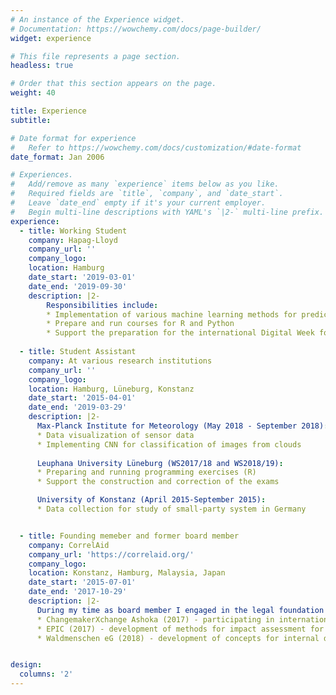 ```yaml
---
# An instance of the Experience widget.
# Documentation: https://wowchemy.com/docs/page-builder/
widget: experience

# This file represents a page section.
headless: true

# Order that this section appears on the page.
weight: 40

title: Experience
subtitle:

# Date format for experience
#   Refer to https://wowchemy.com/docs/customization/#date-format
date_format: Jan 2006

# Experiences.
#   Add/remove as many `experience` items below as you like.
#   Required fields are `title`, `company`, and `date_start`.
#   Leave `date_end` empty if it's your current employer.
#   Begin multi-line descriptions with YAML's `|2-` multi-line prefix.
experience:
  - title: Working Student
    company: Hapag-Lloyd
    company_url: ''
    company_logo: 
    location: Hamburg
    date_start: '2019-03-01'
    date_end: '2019-09-30'
    description: |2-
        Responsibilities include:
        * Implementation of various machine learning methods for prediction tasks
        * Prepare and run courses for R and Python
        * Support the preparation for the international Digital Week for the digital transformation of Hapag-Lloyd
        
  - title: Student Assistant
    company: At various research institutions 
    company_url: ''
    company_logo: 
    location: Hamburg, Lüneburg, Konstanz
    date_start: '2015-04-01'
    date_end: '2019-03-29'
    description: |2-
      Max-Planck Institute for Meteorology (May 2018 - September 2018):
      * Data visualization of sensor data  
      * Implementing CNN for classification of images from clouds
      
      Leuphana University Lüneburg (WS2017/18 and WS2018/19):
      * Preparing and running programming exercises (R)
      * Support the construction and correction of the exams

      University of Konstanz (April 2015-September 2015):
      * Data collection for study of small-party system in Germany


  - title: Founding memeber and former board member
    company: CorrelAid
    company_url: 'https://correlaid.org/'
    company_logo: 
    location: Konstanz, Hamburg, Malaysia, Japan
    date_start: '2015-07-01'
    date_end: '2017-10-29'
    description: |2-
      During my time as board member I engaged in the legal foundation of the association and organizational matters. Furthermore, I organized several data science projects:
      * ChangemakerXchange Ashoka (2017) - participating in international conferences to connect with different social ventures from different countries  
      * EPIC (2017) - development of methods for impact assessment for the NGO EPIC in Malaysia
      * Waldmenschen eG (2018) - development of concepts for internal data management and data analytics for rainforest data in Panama


design:
  columns: '2'
---
```

